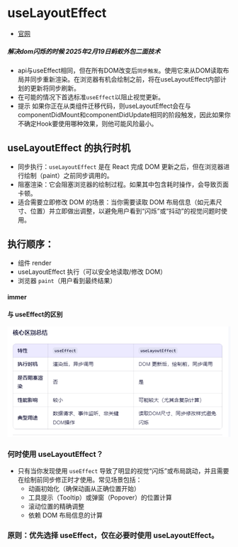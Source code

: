 # useLayoutEffect
- [官网](https://zh-hans.react.dev/reference/react/useLayoutEffect)
##### 解决dom闪烁的时候  2025年2月19日蚂蚁外包二面技术
- api与useEffect相同，但在所有DOM改变后``同步触发``。使用它来从DOM读取布局并同步重新渲染。在浏览器有机会绘制之前，将在useLayoutEffect内部计划的更新将同步刷新。
- 在可能的情况下首选标准`useEffect`以阻止视觉更新。
- 提示 如果你正在从类组件迁移代码，则useLayoutEffect会在与componentDidMount和componentDidUpdate相同的阶段触发，因此如果你不确定Hook要使用哪种效果，则他可能风险最小。

## useLayoutEffect 的执行时机
- 同步执行：`useLayoutEffect` 是在 React 完成 DOM 更新之后，但在浏览器进行绘制（paint）之前同步调用的。
- 阻塞渲染：它会阻塞浏览器的绘制过程。如果其中包含耗时操作，会导致页面卡顿。
- 适合需要立即修改 DOM 的场景：当你需要读取 DOM 布局信息（如元素尺寸、位置）并立即做出调整，以避免用户看到“闪烁”或“抖动”的视觉问题时使用。

## 执行顺序：

- 组件 render
- useLayoutEffect 执行（可以安全地读取/修改 DOM）
- 浏览器 `paint`（用户看到最终结果）
#### immer
#### 与 useEffect的区别
![img.png](img.png)


### 何时使用 useLayoutEffect？
- 只有当你发现使用 `useEffect` 导致了明显的视觉“闪烁”或布局跳动，并且需要在绘制前同步修正时才使用。常见场景包括：
    - 动画初始化（确保动画从正确位置开始） 
    - 工具提示（Tooltip）或弹窗（Popover）的位置计算 
    - 滚动位置的精确调整 
    - 依赖 DOM 布局信息的计算
### 原则：优先选择 useEffect，仅在必要时使用 useLayoutEffect。
